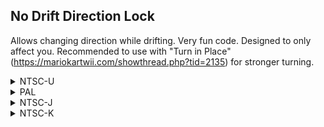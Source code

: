 ## No Drift Direction Lock

Allows changing direction while drifting. Very fun code. Designed to only affect you. Recommended to use with "Turn in Place" (https://mariokartwii.com/showthread.php?tid=2135) for stronger turning.

<details>
<summary>NTSC-U</summary>

```powerpc
C257422C 00000003
81830014 80630004
718C0002 41820008
38600000 00000000
```
</details>

<details>
<summary>PAL</summary>

```powerpc
C257AA90 00000003
81830014 80630004
718C0002 41820008
38600000 00000000
```
</details>

<details>
<summary>NTSC-J</summary>

```powerpc
C257A410 00000003
81830014 80630004
718C0002 41820008
38600000 00000000
```
</details>

<details>
<summary>NTSC-K</summary>

```powerpc
C2568AE8 00000003
81830014 80630004
718C0002 41820008
38600000 00000000
```
</details>